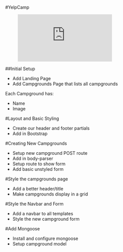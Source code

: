 #YelpCamp

<figure><embed src="https://wakatime.com/share/@c4e6b26b-75ec-47f1-a075-fb5fcce0cbed/dc723c0e-a55f-4665-9e4a-a501f0fa0bb7.svg"></embed></figure>

##Initial Setup
* Add Landing Page
* Add Campgrounds Page that lists all campgrounds

Each Campground has:
   * Name
   * Image

#Layout and Basic Styling
* Create our header and footer partials
* Add in Bootstrap

#Creating New Campgrounds
* Setup new campground POST route
* Add in body-parser
* Setup route to show form
* Add basic unstyled form

#Style the campgrounds page
* Add a better header/title
* Make campgrounds display in a grid

#Style the Navbar and Form
* Add a navbar to all templates
* Style the new campground form

#Add Mongoose
* Install and configure mongoose
* Setup campground model
